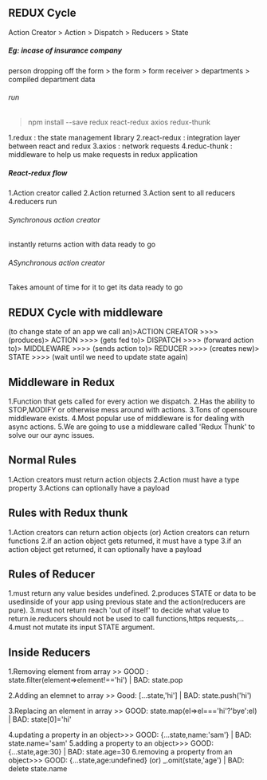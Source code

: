 ## REDUX Cycle
Action Creator > Action > Dispatch > Reducers > State
##### Eg: incase of insurance company
person dropping off the form > the form > form receiver > departments > compiled department data 

###### run
> npm install --save redux react-redux axios redux-thunk

1.redux : the state management library
2.react-redux : integration layer between react and redux
3.axios : network requests
4.reduc-thunk : middleware to help us make requests in redux application

##### React-redux flow
1.Action creator called
2.Action returned
3.Action sent to all reducers
4.reducers run

###### Synchronous action creator
instantly returns action with data ready to go

###### ASynchronous action creator
Takes amount of time for it to get its data ready to go 

## REDUX Cycle with middleware
(to change state of an app we call an)>ACTION CREATOR >>>> 
(produces)> ACTION >>>>
(gets fed to)> DISPATCH >>>>
(forward action to)> MIDDLEWARE >>>>
(sends action to)> REDUCER >>>>
(creates new)> STATE >>>>
(wait until we need to update state again)

## Middleware in Redux
1.Function that gets called for every action we dispatch.
2.Has the ability to STOP,MODIFY or otherwise mess around with actions.
3.Tons of opensoure middleware exists.
4.Most popular use of middleware is for dealing with async actions.
5.We are going to use a middleware called 'Redux Thunk' to solve our our aync issues.

## Normal Rules
1.Action creators must return  action objects
2.Action must have a type property
3.Actions can optionally have a payload

## Rules with Redux thunk
1.Action creators can return action objects (or) Action creators can return functions
2.if an action object gets returned, it must have a type
3.if an action object get returned, it can optionally have a payload

## Rules of Reducer
1.must return any value besides undefined.
2.produces STATE or data to be usedinside of your app using previous state and the action(reducers are pure).
3.must not return reach 'out of itself' to decide what value to return.ie.reducers should not be used to call functions,https requests,...
4.must not mutate its input STATE argument.

## Inside Reducers
1.Removing element from array >> GOOD : state.filter(element=>element!=='hi') | BAD: state.pop

2.Adding an elemnet to array >> Good: [...state,'hi'] | BAD: state.push('hi')

3.Replacing an element in array >> GOOD: state.map(el=>el==='hi'?'bye':el) | BAD: state[0]='hi'

4.updating a property in an object>>> GOOD: {...state,name:'sam'} | BAD: state.name='sam'
5.adding a property to an object>>> GOOD: {...state,age:30} | BAD: state.age=30
6.removing  a property from an object>>> GOOD: {...state,age:undefined} (or) _.omit(state,'age') | BAD: delete state.name
 